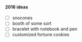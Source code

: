 #### 2016 ideas
- [ ] snocones
- [ ] booth of some sort
- [ ] bracelet with notebook and pen
- [ ] customized fortune cookies
